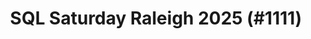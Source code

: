 ---
layout: event
title: "SQL Saturday Raleigh 2025 (#1111)"
subtitle: ""
tags: ["Raliegh", "North Carolina", "USA", "physical", "2025", "North America"]
thumb: /assets/img/logos/Just_icon_Color_small.png
comments: false
data: SQLSat1111
---